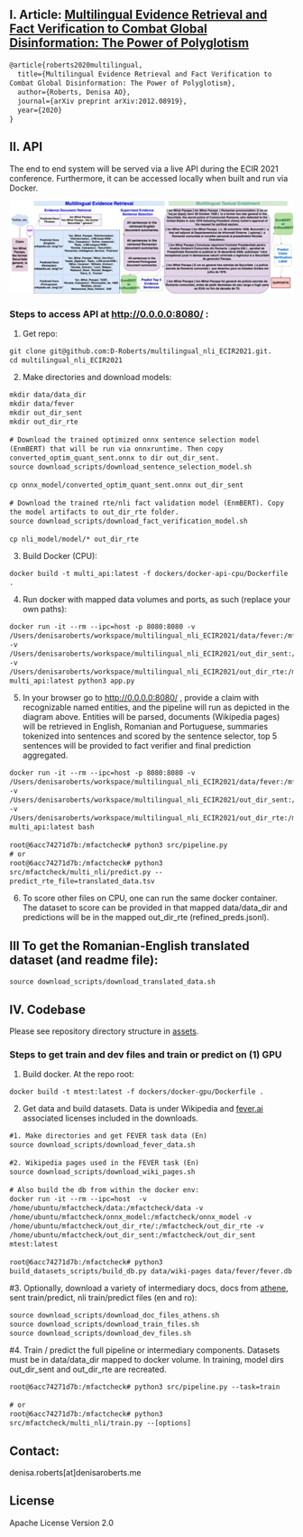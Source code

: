 ## I. Article: [Multilingual Evidence Retrieval and Fact Verification to Combat Global Disinformation: The Power of Polyglotism](https://arxiv.org/pdf/2012.08919.pdf)
```
@article{roberts2020multilingual,
  title={Multilingual Evidence Retrieval and Fact Verification to Combat Global Disinformation: The Power of Polyglotism},
  author={Roberts, Denisa AO},
  journal={arXiv preprint arXiv:2012.08919},
  year={2020}
}
```


## II. API
The end to end system will be served via a live API during the ECIR 2021 conference. Furthermore, it can be accessed locally when built and run via Docker. 

![Multilingual evidence retrieval and fact verification system.](/assets/pacepa_eg.png)


### Steps to access API at http://0.0.0.0:8080/  :

1. Get repo:
```
git clone git@github.com:D-Roberts/multilingual_nli_ECIR2021.git.
cd multilingual_nli_ECIR2021
```

2.  Make directories and download models:

```
mkdir data/data_dir
mkdir data/fever
mkdir out_dir_sent
mkdir out_dir_rte

# Download the trained optimized onnx sentence selection model (EnmBERT) that will be run via onnxruntime. Then copy converted_optim_quant_sent.onnx to dir out_dir_sent.
source download_scripts/download_sentence_selection_model.sh

cp onnx_model/converted_optim_quant_sent.onnx out_dir_sent

# Download the trained rte/nli fact validation model (EnmBERT). Copy the model artifacts to out_dir_rte folder.
source download_scripts/download_fact_verification_model.sh

cp nli_model/model/* out_dir_rte
```
3. Build Docker (CPU):
```
docker build -t multi_api:latest -f dockers/docker-api-cpu/Dockerfile .
```

4. Run docker with mapped data volumes and ports, as such (replace your own paths):
```
docker run -it --rm --ipc=host -p 8080:8080 -v /Users/denisaroberts/workspace/multilingual_nli_ECIR2021/data/fever:/mfactcheck/data -v /Users/denisaroberts/workspace/multilingual_nli_ECIR2021/out_dir_sent:/mfactcheck/out_dir_sent -v /Users/denisaroberts/workspace/multilingual_nli_ECIR2021/out_dir_rte:/mfactcheck/out_dir_rte multi_api:latest python3 app.py
```
5. In your browser go to http://0.0.0.0:8080/ , provide a claim with recognizable named entities, and the pipeline will run as depicted in the diagram above. Entities will be parsed, documents (Wikipedia pages) will be retrieved in English, Romanian and Portuguese, summaries tokenized into sentences and scored by the sentence selector, top 5 sentences will be provided to fact verifier and final prediction aggregated.

```
docker run -it --rm --ipc=host -p 8080:8080 -v /Users/denisaroberts/workspace/multilingual_nli_ECIR2021/data/fever:/mfactcheck/data -v /Users/denisaroberts/workspace/multilingual_nli_ECIR2021/out_dir_sent:/mfactcheck/out_dir_sent -v /Users/denisaroberts/workspace/multilingual_nli_ECIR2021/out_dir_rte:/mfactcheck/out_dir_rte multi_api:latest bash

root@6acc74271d7b:/mfactcheck# python3 src/pipeline.py
# or 
root@6acc74271d7b:/mfactcheck# python3 src/mfactcheck/multi_nli/predict.py --predict_rte_file=translated_data.tsv
```
6. To score other files on CPU, one can run the same docker container. The dataset to score can be provided in that mapped data/data_dir and predictions will be in the mapped out_dir_rte (refined_preds.jsonl).


## III To get the Romanian-English translated dataset (and readme file):
```
source download_scripts/download_translated_data.sh
```


## IV. Codebase
Please see repository directory structure in [assets](https://github.com/D-Roberts/multilingual_nli_ECIR2021/blob/main/assets/dir_struct.txt).


### Steps to get train and dev files and train or predict on (1) GPU 

1. Build docker. At the repo root:
```
docker build -t mtest:latest -f dockers/docker-gpu/Dockerfile .
```
2. Get data and build datasets. Data is under Wikipedia and [fever.ai](https://fever.ai/) associated licenses included in the downloads.
```
#1. Make directories and get FEVER task data (En)
source download_scripts/download_fever_data.sh

#2. Wikipedia pages used in the FEVER task (En)
source download_scripts/download_wiki_pages.sh

# Also build the db from within the docker env:
docker run -it --rm --ipc=host  -v /home/ubuntu/mfactcheck/data:/mfactcheck/data -v /home/ubuntu/mfactcheck/onnx_model:/mfactcheck/onnx_model -v /home/ubuntu/mfactcheck/out_dir_rte/:/mfactcheck/out_dir_rte -v /home/ubuntu/mfactcheck/out_dir_sent:/mfactcheck/out_dir_sent  mtest:latest

root@6acc74271d7b:/mfactcheck# python3 build_datasets_scripts/build_db.py data/wiki-pages data/fever/fever.db
```

#3. Optionally, download a variety of intermediary docs, docs from [athene](https://github.com/UKPLab/fever-2018-team-athene), sent train/predict, nli train/predict files (en and ro):
```
source download_scripts/download_doc_files_athens.sh
source download_scripts/download_train_files.sh
source download_scripts/download_dev_files.sh
```
#4. Train / predict the full pipeline or intermediary components. Datasets must be in data/data_dir mapped to docker volume. In training, model dirs out_dir_sent and out_dir_rte are recreated.
```
root@6acc74271d7b:/mfactcheck# python3 src/pipeline.py --task=train

# or
root@6acc74271d7b:/mfactcheck# python3 src/mfactcheck/multi_nli/train.py --[options]
```


## Contact:
denisa.roberts[at]denisaroberts.me

## License
Apache License Version 2.0
